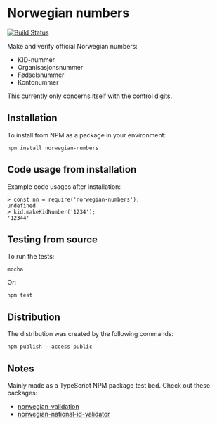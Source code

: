 # Norwegian numbers

[![Build Status](https://travis-ci.com/Ondkloss/norwegian-numbers.svg?branch=master)](https://travis-ci.com/Ondkloss/norwegian-numbers)

Make and verify official Norwegian numbers:
* KID-nummer
* Organisasjonsnummer
* Fødselsnummer
* Kontonummer

This currently only concerns itself with the control digits.

## Installation

To install from NPM as a package in your environment:

    npm install norwegian-numbers

## Code usage from installation

Example code usages after installation:

    > const nn = require('norwegian-numbers');
    undefined
    > kid.makeKidNumber('1234');
    '12344'

## Testing from source

To run the tests:

    mocha

Or:

    npm test

## Distribution

The distribution was created by the following commands:

    npm publish --access public

## Notes

Mainly made as a TypeScript NPM package test bed. Check out these packages:
* [norwegian-validation](https://www.npmjs.com/package/norwegian-validation)
* [norwegian-national-id-validator](https://www.npmjs.com/package/norwegian-national-id-validator)